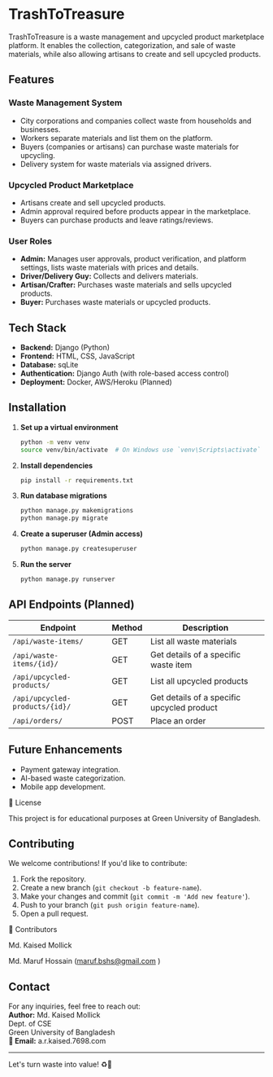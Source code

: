 # TrashToTreasure

TrashToTreasure is a waste management and upcycled product marketplace platform. It enables the collection, categorization, and sale of waste materials, while also allowing artisans to create and sell upcycled products.

## Features

### **Waste Management System**
- City corporations and companies collect waste from households and businesses.
- Workers separate materials and list them on the platform.
- Buyers (companies or artisans) can purchase waste materials for upcycling.
- Delivery system for waste materials via assigned drivers.

### **Upcycled Product Marketplace**
- Artisans create and sell upcycled products.
- Admin approval required before products appear in the marketplace.
- Buyers can purchase products and leave ratings/reviews.

### **User Roles**
- **Admin:** Manages user approvals, product verification, and platform settings, lists waste materials with prices and details.
- **Driver/Delivery Guy:** Collects and delivers materials.
- **Artisan/Crafter:** Purchases waste materials and sells upcycled products.
- **Buyer:** Purchases waste materials or upcycled products.

## Tech Stack
- **Backend:** Django (Python)
- **Frontend:** HTML, CSS, JavaScript
- **Database:** sqLite
- **Authentication:** Django Auth (with role-based access control)
- **Deployment:** Docker, AWS/Heroku (Planned)

## Installation



1. **Set up a virtual environment**
   ```sh
   python -m venv venv
   source venv/bin/activate  # On Windows use `venv\Scripts\activate`
   ```

2. **Install dependencies**
   ```sh
   pip install -r requirements.txt
   ```

3. **Run database migrations**
   ```sh
   python manage.py makemigrations
   python manage.py migrate
   ```

4. **Create a superuser (Admin access)**
   ```sh
   python manage.py createsuperuser
   ```

5. **Run the server**
   ```sh
   python manage.py runserver
   ```

## API Endpoints (Planned)
| Endpoint                     | Method | Description |
|------------------------------|--------|-------------|
| `/api/waste-items/`          | GET    | List all waste materials |
| `/api/waste-items/{id}/`     | GET    | Get details of a specific waste item |
| `/api/upcycled-products/`    | GET    | List all upcycled products |
| `/api/upcycled-products/{id}/` | GET  | Get details of a specific upcycled product |
| `/api/orders/`               | POST   | Place an order |

## Future Enhancements
- Payment gateway integration.
- AI-based waste categorization.
- Mobile app development.

📄 License

This project is for educational purposes at Green University of Bangladesh.

## Contributing
We welcome contributions! If you'd like to contribute:
1. Fork the repository.
2. Create a new branch (`git checkout -b feature-name`).
3. Make your changes and commit (`git commit -m 'Add new feature'`).
4. Push to your branch (`git push origin feature-name`).
5. Open a pull request.

🤝 Contributors

Md. Kaised Mollick

Md. Maruf Hossain (maruf.bshs@gmail.com )


## Contact
For any inquiries, feel free to reach out:       
**Author:** Md. Kaised Mollick   
Dept. of CSE   
Green University of Bangladesh   
**📧 Email:** a.r.kaised.7698.com   

---
Let's turn waste into value! ♻️🚀

